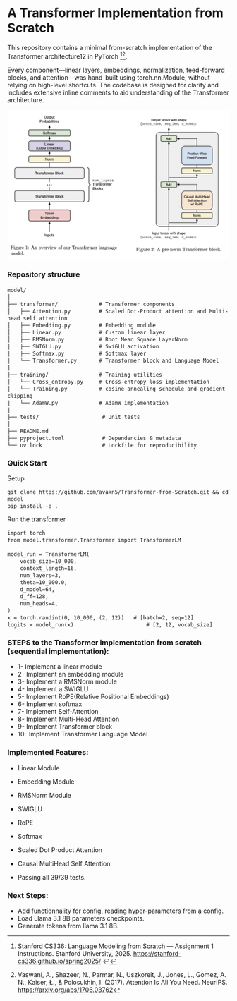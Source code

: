 # A Transformer Implementation from Scratch

This repository contains a minimal from-scratch implementation of the Transformer architecture12 in PyTorch [^1][^2].

Every component—linear layers, embeddings, normalization, feed-forward blocks, and attention—was hand-built using torch.nn.Module, without relying on high-level shortcuts. The codebase is designed for clarity and includes extensive inline comments to aid understanding of the Transformer architecture.


![Transformer Architecture](model/READMEfigure.jpg)

### Repository structure 

```
model/
│         
├── transformer/             # Transformer components
│   ├── Attention.py         # Scaled Dot-Product attention and Multi-head self attention 
│   ├── Embedding.py         # Embedding module
│   ├── Linear.py            # Custom linear layer
│   ├── RMSNorm.py           # Root Mean Square LayerNorm
│   ├── SWIGLU.py            # SwiGLU activation
│   ├── Softmax.py           # Softmax layer
│   └── Transformer.py       # Transformer block and Language Model
|
├── training/                # Training utilities
│   └── Cross_entropy.py     # Cross-entropy loss implementation
│   └── Training.py          # cosine annealing schedule and gradient clipping
|   └── AdamW.py             # AdamW implementation
|
├── tests/                    # Unit tests 
│
├── README.md                 
├── pyproject.toml            # Dependencies & metadata
└── uv.lock                   # Lockfile for reproducibility          
```

### Quick Start

Setup 

```
git clone https://github.com/avakn5/Transformer-from-Scratch.git && cd model
pip install -e .
```

Run the transformer
```
import torch
from model.transformer.Transformer import TransformerLM

model_run = TransformerLM(
    vocab_size=10_000,
    context_length=16,
    num_layers=3,
    theta=10_000.0,
    d_model=64,
    d_ff=128,
    num_heads=4,
)
x = torch.randint(0, 10_000, (2, 12))   # [batch=2, seq=12]
logits = model_run(x)                       # [2, 12, vocab_size]
```

### STEPS to the Transformer implementation from scratch (sequential implementation):

* 1- Implement a linear module 
* 2- Implement an embedding module 
* 3- Implement a RMSNorm module
* 4- Implement a SWIGLU
* 5- Implement RoPE(Relative Positional Embeddings)
* 6- Implement softmax
* 7- Implement Self-Attention
* 8- Implement Multi-Head Attention
* 9- Implement Transformer block
* 10- Implement Transformer Language Model


### Implemented Features:

* Linear Module
* Embedding Module
* RMSNorm Module
* SWIGLU
* RoPE
* Softmax
* Scaled Dot Product Attention
* Causal MultiHead Self Attention

* Passing all 39/39 tests.

### Next Steps: 

* Add functionnality for config, reading hyper-parameters from a config.
* Load Llama 3.1 8B parameters checkpoints.
* Generate tokens from llama 3.1 8B.


[^1]: Stanford CS336: Language Modeling from Scratch — Assignment 1 Instructions. Stanford University, 2025. https://stanford-cs336.github.io/spring2025/ ↩
[^2]: Vaswani, A., Shazeer, N., Parmar, N., Uszkoreit, J., Jones, L., Gomez, A. N., Kaiser, Ł., & Polosukhin, I. (2017). Attention Is All You Need. NeurIPS. https://arxiv.org/abs/1706.03762 
